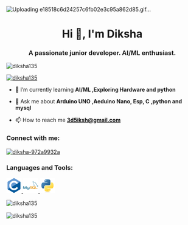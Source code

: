 
![Uploading e18518c6d24257c6fb02e3c95a862d85.gif…]()






<h1 align="center">Hi 👋, I'm Diksha</h1>
<h3 align="center">A passionate junior developer. AI/ML enthusiast.</h3>

<p align="left"> <img src="https://komarev.com/ghpvc/?username=diksha135&label=Profile%20views&color=0e75b6&style=flat" alt="diksha135" /> </p>

<p align="left"> <a href="https://github.com/ryo-ma/github-profile-trophy"><img src="https://github-profile-trophy.vercel.app/?username=diksha135" alt="diksha135" /></a> </p>

- 🌱 I’m currently learning **AI/ML ,Exploring Hardware and python**

- 💬 Ask me about **Arduino UNO ,Aeduino Nano, Esp, C ,python and mysql**

- 📫 How to reach me **3d5iksh@gmail.com**

<h3 align="left">Connect with me:</h3>
<p align="left">
<a href="https://linkedin.com/in/diksha-972a9932a" target="blank"><img align="center" src="https://raw.githubusercontent.com/rahuldkjain/github-profile-readme-generator/master/src/images/icons/Social/linked-in-alt.svg" alt="diksha-972a9932a" height="30" width="40" /></a>
</p>

<h3 align="left">Languages and Tools:</h3>
<p align="left"> <a href="https://www.cprogramming.com/" target="_blank" rel="noreferrer"> <img src="https://raw.githubusercontent.com/devicons/devicon/master/icons/c/c-original.svg" alt="c" width="40" height="40"/> </a> <a href="https://www.mysql.com/" target="_blank" rel="noreferrer"> <img src="https://raw.githubusercontent.com/devicons/devicon/master/icons/mysql/mysql-original-wordmark.svg" alt="mysql" width="40" height="40"/> </a> <a href="https://www.python.org" target="_blank" rel="noreferrer"> <img src="https://raw.githubusercontent.com/devicons/devicon/master/icons/python/python-original.svg" alt="python" width="40" height="40"/> </a> </p>

<p><img align="center" src="https://github-readme-stats.vercel.app/api/top-langs?username=diksha135&show_icons=true&locale=en&layout=compact" alt="diksha135" /></p>

<p><img align="center" src="https://github-readme-streak-stats.herokuapp.com/?user=diksha135&" alt="diksha135" /></p>
